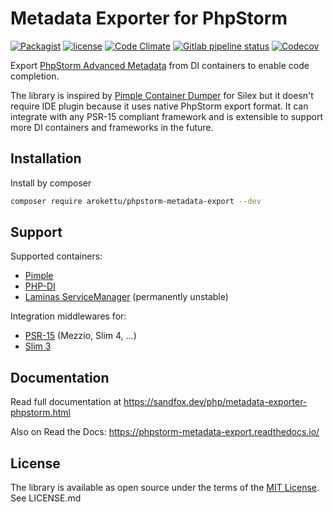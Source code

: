 # Metadata Exporter for PhpStorm

[![Packagist]][Packagist Link]
[![license]][MIT License]
[![Code Climate]][Code Climate Link]
[![Gitlab pipeline status]][pipelines]
[![Codecov]][codecov link]

[Packagist]: https://img.shields.io/packagist/v/sandfoxme/phpstorm-metadata-export.svg?style=flat-square
[license]: https://img.shields.io/github/license/sandfoxme/phpstorm-metadata-export.svg?style=flat-square
[Code Climate]: https://img.shields.io/codeclimate/maintainability/sandfoxme/phpstorm-metadata-export.svg?style=flat-square
[Gitlab pipeline status]: https://img.shields.io/gitlab/pipeline/sandfox/phpstorm-metadata-export/master.svg?style=flat-square
[Codecov]: https://img.shields.io/codecov/c/gl/sandfox/phpstorm-metadata-export?style=flat-square

[Packagist Link]: https://packagist.org/packages/sandfoxme/phpstorm-metadata-export
[pipelines]: https://gitlab.com/sandfox/phpstorm-metadata-export/-/pipelines
[codecov link]: https://codecov.io/gl/sandfox/phpstorm-metadata-export/
[Code Climate Link]: https://codeclimate.com/github/sandfoxme/phpstorm-metadata-export

Export [PhpStorm Advanced Metadata] from DI containers to enable code completion.

The library is inspired by [Pimple Container Dumper] for Silex
but it doesn't require IDE plugin because it uses native PhpStorm export format.
It can integrate with any PSR-15 compliant framework
and is extensible to support more DI containers and frameworks in the future.

[PhpStorm Advanced Metadata]: https://confluence.jetbrains.com/display/PhpStorm/PhpStorm+Advanced+Metadata
[Pimple Container Dumper]: https://github.com/Sorien/silex-pimple-dumper

## Installation

Install by composer

```sh
composer require arokettu/phpstorm-metadata-export --dev
```

## Support

Supported containers:

* [Pimple]
* [PHP-DI]
* [Laminas ServiceManager] (permanently unstable)

Integration middlewares for:

* [PSR-15] (Mezzio, Slim 4, ...)
* [Slim 3]

[Pimple]:   https://pimple.symfony.com/
[PHP-DI]:   http://php-di.org/
[Laminas ServiceManager]:   https://docs.laminas.dev/laminas-servicemanager/
[Slim 3]:   https://www.slimframework.com/
[PSR-15]:   https://www.php-fig.org/psr/psr-15/

## Documentation

Read full documentation at <https://sandfox.dev/php/metadata-exporter-phpstorm.html>

Also on Read the Docs: <https://phpstorm-metadata-export.readthedocs.io/>

## License

The library is available as open source under the terms of the [MIT License].
See LICENSE.md

[MIT License]: https://opensource.org/licenses/MIT
